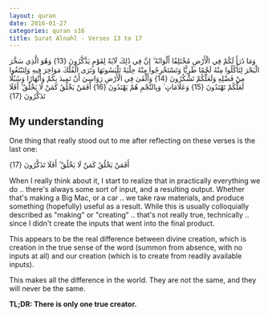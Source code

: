 ```yaml
---
layout: quran
date: 2016-01-27
categories: quran s16
title: Surat Alnahl - Verses 13 to 17
---
```


<div class="quran-verse">وَمَا ذَرَأَ لَكُمْ فِي الْأَرْضِ مُخْتَلِفًا أَلْوَانُهُ ۗ إِنَّ فِي ذَٰلِكَ لَآيَةً لِقَوْمٍ يَذَّكَّرُونَ {13}
وَهُوَ الَّذِي سَخَّرَ الْبَحْرَ لِتَأْكُلُوا مِنْهُ لَحْمًا طَرِيًّا وَتَسْتَخْرِجُوا مِنْهُ حِلْيَةً تَلْبَسُونَهَا وَتَرَى الْفُلْكَ مَوَاخِرَ فِيهِ وَلِتَبْتَغُوا مِنْ فَضْلِهِ وَلَعَلَّكُمْ تَشْكُرُونَ {14}
وَأَلْقَىٰ فِي الْأَرْضِ رَوَاسِيَ أَنْ تَمِيدَ بِكُمْ وَأَنْهَارًا وَسُبُلًا لَعَلَّكُمْ تَهْتَدُونَ {15}
وَعَلَامَاتٍ ۚ وَبِالنَّجْمِ هُمْ يَهْتَدُونَ {16}
أَفَمَنْ يَخْلُقُ كَمَنْ لَا يَخْلُقُ ۗ أَفَلَا تَذَكَّرُونَ {17}</div>

## My understanding

One thing that really stood out to me after reflecting on these verses is the last one:

<div class="quran-verse">أَفَمَنْ يَخْلُقُ كَمَنْ لَا يَخْلُقُ ۗ أَفَلَا تَذَكَّرُونَ {17}
</div>

When I really think about it, I start to realize that in practically everything we do .. there's always some sort of input, and a resulting output. Whether that's making a Big Mac, or a car .. we take raw materials, and produce something (hopefully) useful as a result. While this is usually colloquially described as "making" or "creating" .. that's not really true, technically .. since I didn't create the inputs that went into the final product.

This appears to be the real difference between divine creation, which is creation in the true sense of the word (summon from absence, with no inputs at all) and our creation (which is to create from readily available inputs).

This makes all the difference in the world. They are not the same, and they will never be the same.

**TL;DR: There is only one true creator.**
